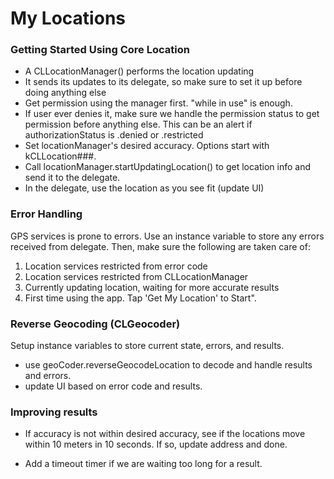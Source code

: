# My Locations

### Getting Started Using Core Location

- A CLLocationManager() performs the location updating
- It sends its updates to its delegate, so make sure to set it up before doing anything else
- Get permission using the manager first. "while in use" is enough. 
- If user ever denies it, make sure we handle the permission status to get permission before anything else. This can be an alert if authorizationStatus is .denied or .restricted
- Set locationManager's desired accuracy. Options start with kCLLocation###. 
- Call locationManager.startUpdatingLocation() to get location info and send it to the delegate. 
- In the delegate, use the location as you see fit (update UI)


### Error Handling
GPS services is prone to errors. Use an instance variable to store any errors received from delegate. Then, make sure the following are taken care of:

1. Location services restricted from error code
2. Location services restricted from CLLocationManager
3. Currently updating location, waiting for more accurate results
4. First time using the app. Tap 'Get My Location' to Start".


### Reverse Geocoding (CLGeocoder)
Setup instance variables to store current state, errors, and results.
 
- use geoCoder.reverseGeocodeLocation to decode and handle results and errors.
- update UI based on error code and results. 

### Improving results

- If accuracy is not within desired accuracy, see if the locations move within 10 meters in 10 seconds. If so, update address and done. 

- Add a timeout timer if we are waiting too long for a result. 




